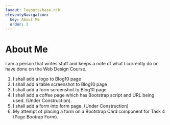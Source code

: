 ```yaml
---
layout: layouts/base.njk
eleventyNavigation:
  key: About Me
  order: 3
---
```

# About Me

I am a person that writes stuff and keeps a note of what I currently do or have done on the Web Design Course.

1. I shall add a logo to Blog10 page <br>
2. I shall add a table screenshot to Blog10 page <br>
3. I shall add a form screenshot to Blog10 page<br> 
4. I shall add a coffee page which has Bootstrap script and URL being used. (Under Construction).
5. I shall add a form into form page. (Under Construction)
6. My attempt of placing a form on a Bootstrap Card component for Task 4 (Page Bootrap Form).